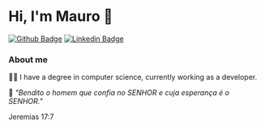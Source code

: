 # Hi, I'm Mauro 👋 

[![Github Badge](https://img.shields.io/badge/-Github-000?style=flat-square&logo=Github&logoColor=white&link=https://github.com/maurofigueiredo)](https://github.com/maurofigueiredo)
[![Linkedin Badge](https://img.shields.io/badge/-LinkedIn-blue?style=flat-square&logo=Linkedin&logoColor=white&link=https://www.linkedin.com/in/dev-maurofigueiredo//)](https://www.linkedin.com/in/dev-maurofigueiredo/)

### About me

:technologist: I have a degree in computer science, currently working as a developer.


:raised_hands: *"Bendito o homem que confia no SENHOR e cuja esperança é o SENHOR."*

Jeremias 17:7



